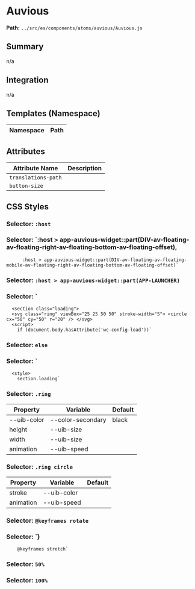 # Auvious

**Path:** `../src/es/components/atoms/auvious/Auvious.js`

## Summary

n/a

## Integration

n/a

## Templates (Namespace)

| Namespace | Path |
|------|------|

## Attributes

| Attribute Name | Description |
|----------------|-------------|
| `translations-path` |  |
| `button-size` |  |

## CSS Styles

### Selector: `:host`


### Selector: `:host > app-auvious-widget::part(DIV-av-floating-av-floating-right-av-floating-bottom-av-floating-offset),
          :host > app-auvious-widget::part(DIV-av-floating-av-floating-mobile-av-floating-right-av-floating-bottom-av-floating-offset)`


### Selector: `:host > app-auvious-widget::part(APP-LAUNCHER)`


### Selector: `<!-- start - important for loading animation -->
      <section class="loading">
      <svg class="ring" viewBox="25 25 50 50" stroke-width="5"> <circle cx="50" cy="50" r="20" /> </svg>
      <script>
        if (document.body.hasAttribute('wc-config-load'))`


### Selector: `else`


### Selector: `</script>
      <style>
        section.loading`


### Selector: `.ring`

| Property | Variable | Default |
|----------|----------|----------|
| --uib-color | --color-secondary | black |
| height | --uib-size |  |
| width | --uib-size |  |
| animation | --uib-speed |  |

### Selector: `.ring circle`

| Property | Variable | Default |
|----------|----------|----------|
| stroke | --uib-color |  |
| animation | --uib-speed |  |

### Selector: `@keyframes rotate`


### Selector: `}

        @keyframes stretch`


### Selector: `50%`


### Selector: `100%`


